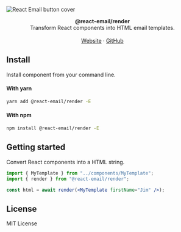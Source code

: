 ![React Email button cover](https://react.email/static/covers/render.png)

<div align="center"><strong>@react-email/render</strong></div>
<div align="center">Transform React components into HTML email templates.</div>
<br />
<div align="center">
<a href="https://react.email">Website</a>
<span> · </span>
<a href="https://github.com/resend/react-email">GitHub</a>

</div>

## Install

Install component from your command line.

#### With yarn

```sh
yarn add @react-email/render -E
```

#### With npm

```sh
npm install @react-email/render -E
```

## Getting started

Convert React components into a HTML string.

```jsx
import { MyTemplate } from "../components/MyTemplate";
import { render } from "@react-email/render";

const html = await render(<MyTemplate firstName="Jim" />);
```

## License

MIT License
